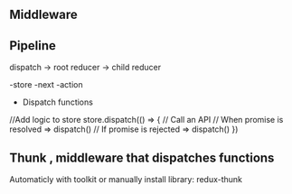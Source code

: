## Middleware

## Pipeline

dispatch -> root reducer -> child reducer

-store
-next
-action

- Dispatch functions

//Add logic to store
store.dispatch(() => {
// Call an API
// When promise is resolved => dispatch()
// If promise is rejected => dispatch()
})

## Thunk , middleware that dispatches functions

Automaticly with toolkit
or manually install library: redux-thunk
